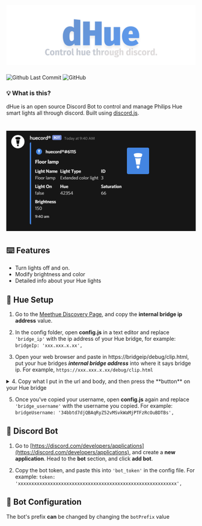 # ![Huucord](images/dhue_banner.png)
![Github Last Commit](https://img.shields.io/github/last-commit/flyxn/huucord?color=%233F84E5&logo=github)
![GitHub](https://img.shields.io/github/license/flyxn/dhue?color=%233F84E5)

### 💡 What is this?
dHue is an open source Discord Bot to control and manage Philips Hue smart lights all through discord. Built using [discord.js](https://github.com/discordjs/discord.js).

# ![info](images/info.png)

## ⌨️ Features
- Turn lights off and on.
- Modify brightness and color
- Detailed info about your Hue lights

## 🚗 Hue Setup
1. Go to the [Meethue Discovery Page](https://discovery.meethue.com/), and copy the **internal bridge ip address** value.

2. In the config folder, open **config.js** in a text editor and replace ```'bridge_ip'``` with the ip address of your Hue bridge, for example: ```bridgeIp: 'xxx.xxx.x.xx',```

3. Open your web browser and paste in https://bridgeip/debug/clip.html, put your hue bridges ***internal bridge address*** into where it says bridge ip. For example, ```https://xxx.xxx.x.xx/debug/clip.html```

  <details>
<summary> 4. Copy what I put in the url and body, and then press the **button** on your Hue bridge</summary>

# ![pressed](images/pressedgif.gif)
</details>

5. Once you've copied your username, open **config.js** again and replace ```'bridge_username'``` with the username you copied. For example: ```bridgeUsername: '34bbtd7djQBAqRyZ52vMSvkWaMjPTFzRcOuBDTBs',```

## 🤖 Discord Bot

1. Go to [https://discord.com/developers/applications](https://discord.com/developers/applications), and create a **new application**. Head to the **bot** section, and click **add bot**.

2. Copy the bot token, and paste this into ```'bot_token'``` in the config file. For example: ```token: 'xxxxxxxxxxxxxxxxxxxxxxxxxxxxxxxxxxxxxxxxxxxxxxxxxxxxxxxxxxx',```

## 📝 Bot Configuration
The bot's prefix **can** be changed by changing the ```botPrefix``` value


  
